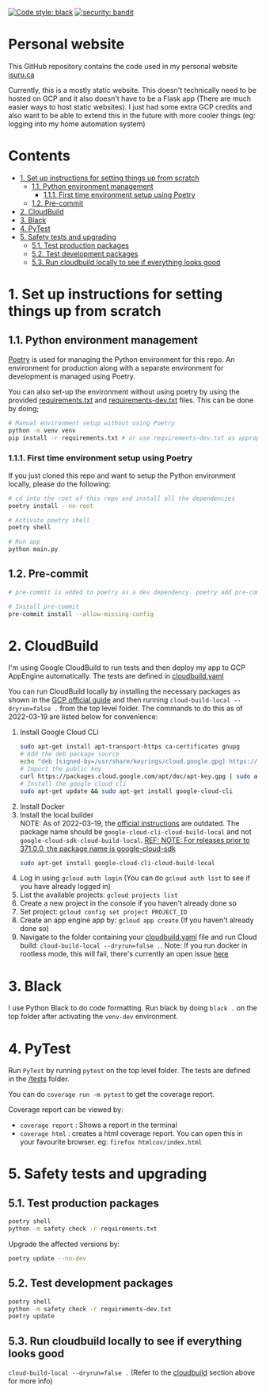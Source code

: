 [![Code style: black](https://img.shields.io/badge/code%20style-black-000000.svg)](https://github.com/psf/black)
[![security: bandit](https://img.shields.io/badge/security-bandit-yellow.svg)](https://github.com/PyCQA/bandit)

# Personal website <!-- omit in toc -->

This GitHub repository contains the code used in my personal website [isuru.ca](https://isuru.ca/)

Currently, this is a mostly static website. This doesn't technically need to be hosted on GCP and it also doesn't have to be a Flask app (There are much easier ways to host static websites). I just had some extra GCP credits and also want to be able to extend this in the future with more cooler things (eg: logging into my home automation system)

# Contents <!-- omit in toc -->

- [1. Set up instructions for setting things up from scratch](#1-set-up-instructions-for-setting-things-up-from-scratch)
  - [1.1. Python environment management](#11-python-environment-management)
    - [1.1.1. First time environment setup using Poetry](#111-first-time-environment-setup-using-poetry)
  - [1.2. Pre-commit](#12-pre-commit)
- [2. CloudBuild](#2-cloudbuild)
- [3. Black](#3-black)
- [4. PyTest](#4-pytest)
- [5. Safety tests and upgrading](#5-safety-tests-and-upgrading)
  - [5.1. Test production packages](#51-test-production-packages)
  - [5.2. Test development packages](#52-test-development-packages)
  - [5.3. Run cloudbuild locally to see if everything looks good](#53-run-cloudbuild-locally-to-see-if-everything-looks-good)




# 1. Set up instructions for setting things up from scratch

## 1.1. Python environment management

[Poetry](https://python-poetry.org/) is used for managing the Python environment for this repo. An environment for production along with a separate environment for development is managed using Poetry.

You can also set-up the environment without using poetry by using the provided [requirements.txt](requirements.txt) and [requirements-dev.txt](requirements-dev.txt) files. This can be done by doing; 
```bash
# Manual environment setup without using Poetry
python -m venv venv
pip install -r requirements.txt # or use requirements-dev.txt as appropriate
```

### 1.1.1. First time environment setup using Poetry

If you just cloned this repo and want to setup the Python environment locally, please do the following:

```bash
# cd into the root of this repo and install all the dependencies
poetry install --no-root

# Activate poetry shell
poetry shell

# Run app
python main.py
```

## 1.2. Pre-commit

```bash
# pre-commit is added to poetry as a dev dependency. poetry add pre-commit --dev (This step has already been done)

# Install pre-commit
pre-commit install --allow-missing-config
```

# 2. CloudBuild

I'm using Google CloudBuild to run tests and then deploy my app to GCP AppEngine automatically. The tests are defined in [cloudbuild.yaml](./cloudbuild.yaml)

You can run CloudBuild locally by installing the necessary packages as shown in the [GCP official guide](https://cloud.google.com/cloud-build/docs/build-debug-locally) and then running `cloud-build-local --dryrun=false .` from the top level folder. The commands to do this as of 2022-03-19 are listed below for convenience:

1. Install Google Cloud CLI
    ```bash
    sudo apt-get install apt-transport-https ca-certificates gnupg
    # Add the deb package source
    echo "deb [signed-by=/usr/share/keyrings/cloud.google.gpg] https://packages.cloud.google.com/apt cloud-sdk main" | sudo tee -a /etc/apt/sources.list.d/google-cloud-sdk.list
    # Import the public key
    curl https://packages.cloud.google.com/apt/doc/apt-key.gpg | sudo apt-key --keyring /usr/share/keyrings/cloud.google.gpg add -
    # Install the google cloud cli
    sudo apt-get update && sudo apt-get install google-cloud-cli
    ```
2. Install Docker
3. Install the local builder  
    NOTE: As of 2022-03-19, the [official instructions](https://cloud.google.com/build/docs/build-debug-locally#apt-get) are outdated. The package name should be `google-cloud-cli-cloud-build-local` and not `google-cloud-sdk-cloud-build-local`. [REF: NOTE: For releases prior to 371.0.0, the package name is google-cloud-sdk](https://cloud.google.com/sdk/docs/install#deb)
    ```bash
    sudo apt-get install google-cloud-cli-cloud-build-local
    ``` 
4. Log in using `gcloud auth login` (You can do `gcloud auth list` to see if you have already logged in)
5. List the available projects: `gcloud projects list`
6. Create a new project in the console if you haven't already done so
7. Set project: `gcloud config set project PROJECT_ID`
8. Create an app engine app by: `gcloud app create` (If you haven't already done so)
9. Navigate to the folder containing your [cloudbuild.yaml](cloudbuild.yaml) file and run Cloud build: `cloud-build-local --dryrun=false .`. Note: If you run docker in rootless mode, this will fail, there's currently an open issue [here](https://github.com/GoogleCloudPlatform/cloud-build-local/issues/116)
    


# 3. Black
I use Python Black to do code formatting. Run black by doing `black .` on the top folder after activating the `venv-dev` environment.

# 4. PyTest

Run `PyTest` by running `pytest` on the top level folder. The tests are defined in the [/tests](/tests) folder.

You can do `coverage run -m pytest` to get the coverage report.

Coverage report can be viewed by:
- `coverage report` : Shows a report in the terminal
- `coverage html` : creates a html coverage report. You can open this in your favourite browser. eg: `firefox htmlcov/index.html`

# 5. Safety tests and upgrading

## 5.1. Test production packages

```bash
poetry shell
python -m safety check -r requirements.txt
```
Upgrade the affected versions by:

```bash
poetry update --no-dev
```

## 5.2. Test development packages

```bash
poetry shell
python -m safety check -r requirements-dev.txt
poetry update
```

## 5.3. Run cloudbuild locally to see if everything looks good

`cloud-build-local --dryrun=false .`  (Refer to the [cloudbuild](#2-cloudbuild) section above for more info)
